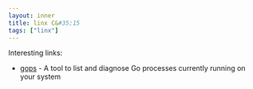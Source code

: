 ```yaml
---
layout: inner
title: linx C&#35;15
tags: ["linx"]
---
```

Interesting links: 

* [gops](https://github.com/google/gops) - A tool to list and diagnose Go processes currently running on your system